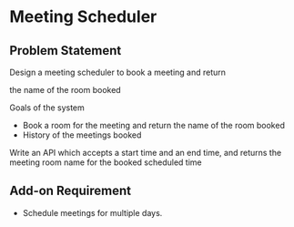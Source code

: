# Meeting Scheduler

## Problem Statement
Design a meeting scheduler to book a meeting and return 

the name of the room booked

Goals of the system

- Book a room for the meeting and return the name of the room booked
- History of the meetings booked

Write an API which accepts a start time and an end time, and returns the meeting room name for the booked scheduled time

## Add-on Requirement
- Schedule meetings for multiple days.

